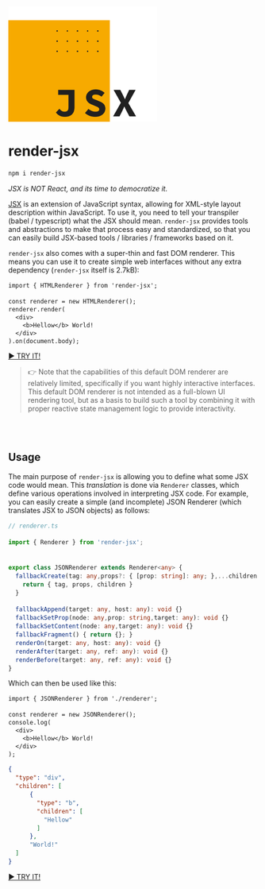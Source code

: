 <img src="/render-jsx-logo.svg" width="300"/>

# render-jsx

```bash
npm i render-jsx
```

_JSX is NOT React, and its time to democratize it._

[JSX](https://reactjs.org/docs/introducing-jsx.html) is an extension of JavaScript syntax, 
allowing for XML-style layout description within JavaScript. To use it, you need to tell your transpiler (babel / typescript)
what the JSX should mean. `render-jsx` provides tools and abstractions to make that process easy and standardized, so that you
can easily build JSX-based tools / libraries / frameworks based on it.

`render-jsx` also comes with a super-thin and fast DOM renderer. This means you can use it to create simple web interfaces
without any extra dependency (`render-jsx` itself is 2.7kB):

```tsx
import { HTMLRenderer } from 'render-jsx';

const renderer = new HTMLRenderer();
renderer.render(
  <div>
    <b>Hellow</b> World!
  </div>
).on(document.body);
```
[► TRY IT!](https://stackblitz.com/edit/render-jsx-demo)

> 👉 Note that the capabilities of this default DOM renderer are relatively limited, specifically if you want highly interactive
> interfaces. This default DOM renderer is not intended as a full-blown UI rendering tool, but as a basis to build such a tool
> by combining it with proper reactive state management logic to provide interactivity.

<br><br>

## Usage

The main purpose of `render-jsx` is allowing you to define what some JSX code would mean. This _translation_ is done via `Renderer` classes, which define
various operations involved in interpreting JSX code. For example, you can easily create a simple (and incomplete) JSON Renderer (which translates JSX to JSON objects) as follows:

```ts
// renderer.ts

import { Renderer } from 'render-jsx';


export class JSONRenderer extends Renderer<any> {
  fallbackCreate(tag: any,props?: { [prop: string]: any; },...children: any[]) {
    return { tag, props, children }
  }

  fallbackAppend(target: any, host: any): void {}
  fallbackSetProp(node: any,prop: string,target: any): void {}
  fallbackSetContent(node: any,target: any): void {}
  fallbackFragment() { return {}; }
  renderOn(target: any, host: any): void {}
  renderAfter(target: any, ref: any): void {}
  renderBefore(target: any, ref: any): void {}
}
```

Which can then be used like this:

```tsx
import { JSONRenderer } from './renderer';

const renderer = new JSONRenderer();
console.log(
  <div>
    <b>Hellow</b> World!
  </div>
);
```
```json
{
  "type": "div",
  "children": [
      {
        "type": "b",
        "children": [
          "Hellow"
        ]
      },
      "World!"
  ]
}
```
[► TRY IT!](https://stackblitz.com/edit/render-jsx-demo2)
